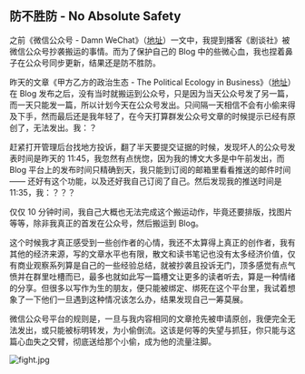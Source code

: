 ## 防不胜防 - No Absolute Safety

之前《微信公众号 - Damn WeChat》（[地址](https://someonegao.com/damn-wechat)）一文中，我提到播客《剧谈社》被微信公众号抄袭搬运的事情。而为了保护自己的 Blog 中的些微心血，我也捏着鼻子在公众号同步更新，结果还是防不胜防。

昨天的文章《甲方乙方的政治生态 - The Political Ecology in Business》（[地址](https://someonegao.com/the-political-ecology-in-business)）在 Blog 发布之后，没有当时就搬运到公众号，只是因为当天公众号发了另一篇，而一天只能发一篇，所以计划今天在公众号发出。只间隔一天相信不会有小偷来得及下手，然而最后还是我年轻了，在今天打算群发公众号文章的时候提示已经有原创了，无法发出。我：？

赶紧打开管理后台找地方投诉，翻了半天要提交证据的时候，发现坏人的公众号发表时间是昨天的 11:45，我忽然有点恍惚，因为我的博文大多是中午前发出，而 Blog 平台上的发布时间只精确到天，我只能到订阅的邮箱里看看推送的邮件时间 —— 还好有这个功能，以及还好我自己订阅了自己。然后发现我的推送时间是 11:35，我：？？？

仅仅 10 分钟时间，我自己大概也无法完成这个搬运动作，毕竟还要排版，找图片等等，除非我真正的首发在公众号，然后搬运到 Blog。

这个时候我才真正感受到一些创作者的心情，我还不太算得上真正的创作者，我有其他的经济来源，写的文章水平也有限，散文和读书笔记也没有太多经济价值，仅有商业观察系列算是自己的一些经验总结，就被抄袭且投诉无门，顶多感觉有点气愤并在群里吐槽而已，最多也就如此写一篇槽文让更多的读者听去，算是一种情绪的分享。但很多以写作为生的朋友，便只能被绑定、绑死在这个平台里，我试着想象了一下他们一旦遇到这种情况该怎么办，结果发现自己一筹莫展。

微信公众号平台的规则是，一旦与我内容相同的文章抢先被申请原创，我便完全无法发出，或只能被标明转发，为小偷倒流。这该是何等的失望与抓狂，你只能与这篇心血失之交臂，彻底送给那个小偷，成为他的流量注脚。


![fight.jpg](https://cdn.hashnode.com/res/hashnode/image/upload/v1657337368189/REVdv3oUS.jpg)

